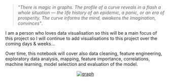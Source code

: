 >*"There is magic in graphs. The profile of a curve reveals in a flash a whole situation — the life history of an epidemic, a panic, or an era of prosperity. The curve informs the mind, awakens the imagination, convinces"*.

I am a person who loves data visualisation so this will be a main focus of this project so I will continue to add visualisations to this project over the coming days & weeks...


Over time, this notebook will cover also data cleaning, feature engineering, exploratory data analysis, mapping, feature importance, correlations, machine learning, model selection and evaluation of the model.

<p align="center">                                                                                                                      
  <a href="https://user-images.githubusercontent.com/73826011/150673723-06234a02-0548-410e-8cbf-eef869f07d7c.png">
    <img alt="graph" src="https://user-images.githubusercontent.com/73826011/150673723-06234a02-0548-410e-8cbf-eef869f07d7c.png"/></a>
</p>
